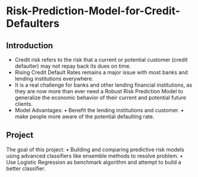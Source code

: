 # Risk-Prediction-Model-for-Credit-Defaulters
## Introduction
- Credit risk refers to the risk that a current or potential customer (credit defaulter) may not repay back its dues on time. 
- Rising Credit Default Rates remains a major issue with most banks and lending institutions everywhere. 
- It is a real challenge for banks and other lending financial institutions, as they are now more than ever need a Robust Risk Prediction Model to generalize the economic behavior of their current and potential future clients. 
- Model Advantages: 
  • Benefit the lending institutions and customer. 
  • make people more aware of the potential defaulting rate.
  
## Project
The goal of this project:
• Building and comparing predictive risk models using advanced classifiers like ensemble methods to resolve problem.
• Use Logistic Regression as benchmark algorithm and attempt to build a better classifier.
